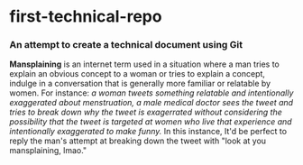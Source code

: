 # first-technical-repo
### An attempt to create a technical document using Git  
**Mansplaining** is an internet term used in a situation where a man tries to explain an obvious concept to a woman or tries to explain a concept, indulge in a conversation that is generally more familiar or relatable by women. For instance: _a woman tweets something relatable and intentionally exaggerated about menstruation, a male medical doctor sees the tweet and tries to break down why the tweet is exagerrated without considering the possibility that the tweet is targeted at women who live that experience and intentionally exaggerated to make funny._ In this instance, It'd be perfect to reply the man's attempt at breaking down the tweet with "look at you mansplaining, lmao."
